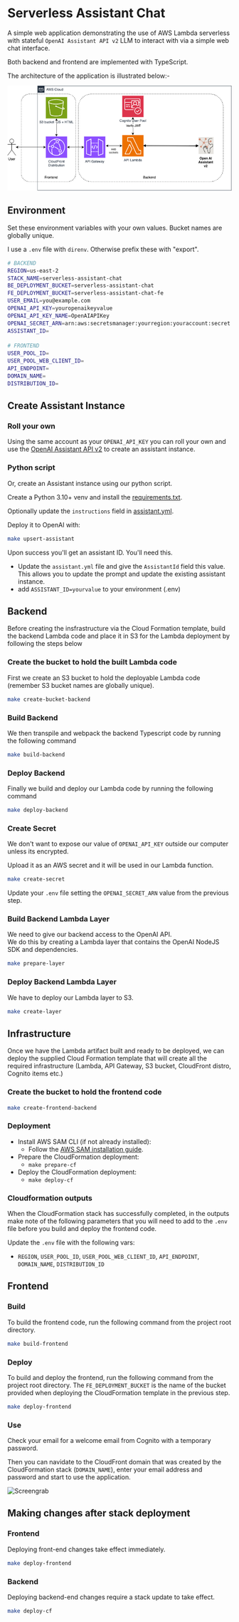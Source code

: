# Serverless Assistant Chat

A simple web application demonstrating the use of AWS Lambda serverless with stateful `OpenAI Assistant API v2` LLM to interact with via a simple web chat interface. 

Both backend and frontend are implemented with TypeScript.

The architecture of the application is illustrated below:-

![Architecture](images/architecture2.png)

## Environment

Set these environment variables with your own values. Bucket names are globally unique.

I use a `.env` file with `direnv`. Otherwise prefix these with "export".

```sh
# BACKEND
REGION=us-east-2
STACK_NAME=serverless-assistant-chat
BE_DEPLOYMENT_BUCKET=serverless-assistant-chat
FE_DEPLOYMENT_BUCKET=serverless-assistant-chat-fe
USER_EMAIL=you@example.com
OPENAI_API_KEY=youropenaikeyvalue
OPENAI_API_KEY_NAME=OpenAIAPIKey
OPENAI_SECRET_ARN=arn:aws:secretsmanager:yourregion:youraccount:secret:OpenAIAPIKey-xxxxx
ASSISTANT_ID=

# FRONTEND
USER_POOL_ID=
USER_POOL_WEB_CLIENT_ID=
API_ENDPOINT=
DOMAIN_NAME=
DISTRIBUTION_ID=
```

## Create Assistant Instance

### Roll your own
Using the same account as your `OPENAI_API_KEY` you can roll your own and use the [OpenAI Assistant API v2](https://platform.openai.com/docs/api-reference/chat/create) to create an assistant instance.


### Python script
Or, create an Assistant instance using our python script.

Create a Python 3.10+ venv and install the [requirements.txt](admin/requirements.txt).

Optionally update the `instructions` field in [assistant.yml](./admin/assistant.yml).

Deploy it to OpenAI with:

```sh
make upsert-assistant
```

Upon success you'll get an assistant ID.  You'll need this.  

- Update the `assistant.yml` file and give the `AssistantId` field this value.
This allows you to update the prompt and update the existing assistant instance.
- add `ASSISTANT_ID=yourvalue` to your environment (.env)

## Backend
Before creating the insfrastructure via the Cloud Formation template, build the backend
Lambda code and place it in S3 for the Lambda deployment by following the steps below

### Create the bucket to hold the built Lambda code
First we create an S3 bucket to hold the deployable Lambda code (remember S3 bucket names are globally unique). 

```sh
make create-bucket-backend
```

### Build Backend

We then transpile and webpack the backend Typescript code by running the following command

```sh
make build-backend
```

### Deploy Backend

Finally we build and deploy our Lambda code by running the following command

```sh
make deploy-backend
```

### Create Secret

We don't want to expose our value of `OPENAI_API_KEY` outside our computer unless its encrypted.

Upload it as an AWS secret and it will be used in our Lambda function.

```sh
make create-secret
```

Update your `.env` file setting the `OPENAI_SECRET_ARN` value from the previous step.

### Build Backend Lambda Layer

We need to give our backend access to the OpenAI API.  
We do this by creating a Lambda layer that contains the OpenAI NodeJS SDK and dependencies.

```sh
make prepare-layer
```

### Deploy Backend Lambda Layer

We have to deploy our Lambda layer to S3.

```sh
make create-layer
```

## Infrastructure

Once we have the Lambda artifact built and ready to be deployed, we can deploy the supplied Cloud Formation template that will create all the required infrastructure (Lambda, API Gateway, S3 bucket, CloudFront distro, Cognito items etc.)

### Create the bucket to hold the frontend code

```sh
make create-frontend-backend
```

### Deployment

- Install AWS SAM CLI (if not already installed):
    - Follow the [AWS SAM installation guide](https://docs.aws.amazon.com/serverless-application-model/latest/developerguide/install-sam-cli.html).
- Prepare the CloudFormation deployment:
    - `make prepare-cf`
- Deploy the CloudFormation deployment:
    - `make deploy-cf`

### Cloudformation outputs
When the CloudFormation stack has successfully completed, in the outputs make note of the following parameters that you will need to add to the `.env` file before you build and deploy the frontend code.

Update the `.env` file with the following vars:

- `REGION`, `USER_POOL_ID`, `USER_POOL_WEB_CLIENT_ID`, `API_ENDPOINT`, `DOMAIN_NAME`, `DISTRIBUTION_ID`

## Frontend

### Build
To build the frontend code, run the following command from the project root directory.

```sh
make build-frontend
```

### Deploy
To build and deploy the frontend, run the following command from the project root directory. The `FE_DEPLOYMENT_BUCKET` is the name of the bucket provided when deploying the CloudFormation template in the previous step.

```sh
make deploy-frontend
```

### Use
Check your email for a welcome email from Cognito with a temporary password.

Then you can navidate to the CloudFront domain that was created by the CloudFormation stack (`DOMAIN_NAME`), enter your email address and password and start to use the application.

![Screengrab](images/screengrab.gif)

## Making changes after stack deployment

### Frontend

Deploying front-end changes take effect immediately.

```sh
make deploy-frontend
```

### Backend

Deploying backend-end changes require a stack update to take effect.

```sh
make deploy-cf
```
